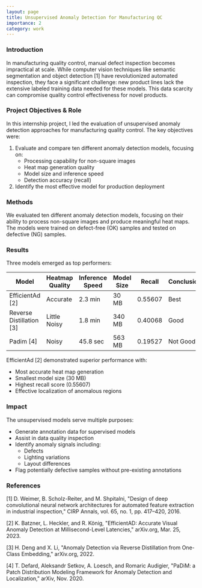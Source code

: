```yaml
---
layout: page
title: Unsupervised Anomaly Detection for Manufacturing QC
importance: 2
category: work
---
```


### Introduction 
In manufacturing quality control, manual defect inspection becomes impractical at scale. While computer vision techniques like semantic segmentation and object detection [1] have revolutionized automated inspection, they face a significant challenge: new product lines lack the extensive labeled training data needed for these models. This data scarcity can compromise quality control effectiveness for novel products.

### Project Objectives & Role
In this internship project, I led the evaluation of unsupervised anomaly detection approaches for manufacturing quality control. The key objectives were:
1. Evaluate and compare ten different anomaly detection models, focusing on:
   - Processing capability for non-square images
   - Heat map generation quality
   - Model size and inference speed
   - Detection accuracy (recall)
2. Identify the most effective model for production deployment

### Methods
We evaluated ten different anomaly detection models, focusing on their ability to process non-square images and produce meaningful heat maps. The models were trained on defect-free (OK) samples and tested on defective (NG) samples.

### Results 
Three models emerged as top performers:

<div class="table-responsive">
  <table class="table">
    <thead>
      <tr>
        <th>Model</th>
        <th>Heatmap Quality</th>
        <th>Inference Speed</th>
        <th>Model Size</th>
        <th>Recall</th>
        <th>Conclusion</th>
      </tr>
    </thead>
    <tbody>
      <tr>
        <td>EfficientAd [2]</td>
        <td>Accurate</td>
        <td>2.3 min</td>
        <td>30 MB</td>
        <td>0.55607</td>
        <td>Best</td>
      </tr>
      <tr>
        <td>Reverse Distillation [3]</td>
        <td>Little Noisy</td>
        <td>1.8 min</td>
        <td>340 MB</td>
        <td>0.40068</td>
        <td>Good</td>
      </tr>
      <tr>
        <td>Padim [4]</td>
        <td>Noisy</td>
        <td>45.8 sec</td>
        <td>563 MB</td>
        <td>0.19527</td>
        <td>Not Good</td>
      </tr>
    </tbody>
  </table>
</div>

EfficientAd [2] demonstrated superior performance with:
- Most accurate heat map generation
- Smallest model size (30 MB)
- Highest recall score (0.55607)
- Effective localization of anomalous regions

### Impact
The unsupervised models serve multiple purposes:
- Generate annotation data for supervised models
- Assist in data quality inspection
- Identify anomaly signals including:
  - Defects
  - Lighting variations
  - Layout differences
- Flag potentially defective samples without pre-existing annotations

### References
[1] D. Weimer, B. Scholz-Reiter, and M. Shpitalni, "Design of deep convolutional neural network architectures for automated feature extraction in industrial inspection," CIRP Annals, vol. 65, no. 1, pp. 417–420, 2016.

[2] K. Batzner, L. Heckler, and R. König, "EfficientAD: Accurate Visual Anomaly Detection at Millisecond-Level Latencies," arXiv.org, Mar. 25, 2023.

[3] H. Deng and X. Li, "Anomaly Detection via Reverse Distillation from One-Class Embedding," arXiv.org, 2022.

[4] T. Defard, Aleksandr Setkov, A. Loesch, and Romaric Audigier, "PaDiM: a Patch Distribution Modeling Framework for Anomaly Detection and Localization," arXiv, Nov. 2020.
